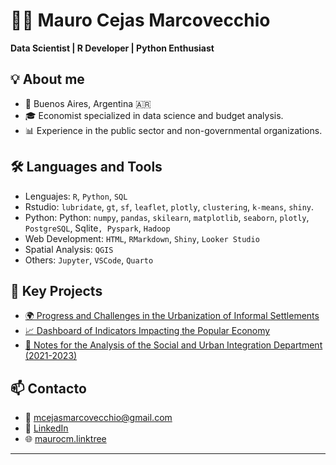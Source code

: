 # 👩‍💻 Mauro Cejas Marcovecchio

**Data Scientist | R Developer | Python Enthusiast**

## 💡 About me

- 📍 Buenos Aires, Argentina 🇦🇷  
- 🎓 Economist specialized in data science and budget analysis.  
- 📊 Experience in the public sector and non-governmental organizations.

## 🛠️ Languages and Tools

- Lenguajes: `R`, `Python`, `SQL`
- Rstudio: `lubridate`, `gt`, `sf`, `leaflet`, `plotly`, `clustering`, `k-means`, `shiny`.
- Python: Python: `numpy`, `pandas`, `skilearn`, `matplotlib`, `seaborn`, `plotly`, `PostgreSQL`, Sqlite`, Pyspark`, `Hadoop`  
- Web Development: `HTML`, `RMarkdown`, `Shiny`, `Looker Studio`
- Spatial Analysis: `QGIS`  
- Others: `Jupyter`, `VSCode`, `Quarto`  

## 🚀 Key Projects

- [🌍 Progress and Challenges in the Urbanization of Informal Settlements](https://library.fes.de/pdf-files/bueros/argentinien/21968.pdf)
- [📈 Dashboard of Indicators Impacting the Popular Economy](https://rpubs.com/mcejasmarcovecchio/monitor-ecopop-dic2024)
- [🤖 Notes for the Analysis of the Social and Urban Integration Department (2021-2023)](https://rpubs.com/mcejasmarcovecchio/social-urban-department-analysis)

## 📫 Contacto

- 💌 mcejasmarcovecchio@gmail.com  
- 💼 [LinkedIn](https://linkedin.com/in/mcejasmarcovecchio)  
- 🌐 [maurocm.linktree]([https://linktr.ee/mcejasmarcovecchio)

---

